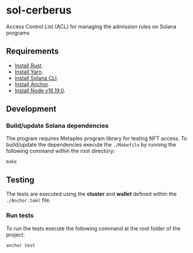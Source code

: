 # sol-cerberus
Access Control List (ACL) for managing the admission rules on Solana programs


## Requirements
- [Install Rust](https://www.rust-lang.org/tools/install).
- [Install Yarn](https://yarnpkg.com/getting-started/install).
- [Install Solana CLI](https://docs.solana.com/es/cli/install-solana-cli-tools).
- [Install Anchor](https://book.anchor-lang.com/getting_started/installation.html#anchor).
- [Install Node v16.19.0](https://www.npmjs.com/package/n).

## Development


### Build/update Solana dependencies
The program requires Metaplex program library for testing NFT access. To build/update the dependencies execute the `./Makefile`  by running the following command within the root directory:
```
make
```
## Testing
The tests are executed using the **cluster** and **wallet** defined within the `./Anchor.toml` file.

### Run tests
To run the tests execute the following command at the root folder of the project:

```
anchor test
```

